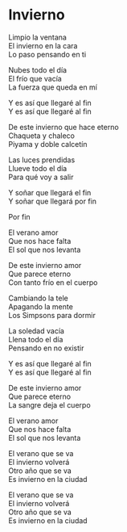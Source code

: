 # Invierno  

Limpio la ventana  
El invierno en la cara  
Lo paso pensando en ti  

Nubes todo el día  
El frío que vacía  
La fuerza que queda en mí  

Y es así que llegaré al fin  
Y es así que llegaré al fin  

De este invierno que hace eterno  
Chaqueta y chaleco  
Piyama y doble calcetín  

Las luces prendidas  
Llueve todo el día  
Para qué voy a salir  

Y soñar que llegará el fin  
Y soñar que llegará por fin  

Por fin  

El verano amor  
Que nos hace falta  
El sol que nos levanta  

De este invierno amor  
Que parece eterno  
Con tanto frío en el cuerpo  

Cambiando la tele  
Apagando la mente  
Los Simpsons para dormir  

La soledad vacía  
Llena todo el día  
Pensando en no existir  

Y es así que llegaré al fin  
Y es así que llegaré al fin  

De este invierno amor  
Que parece eterno  
La sangre deja el cuerpo  

El verano amor  
Que nos hace falta  
El sol que nos levanta  

El verano que se va  
El invierno volverá  
Otro año que se va  
Es invierno en la ciudad  

El verano que se va  
El invierno volverá  
Otro año que se va  
Es invierno en la ciudad  

